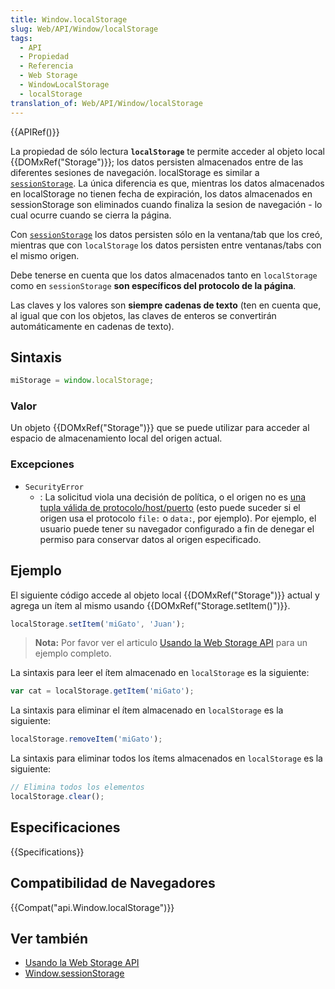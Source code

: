 ```yaml
---
title: Window.localStorage
slug: Web/API/Window/localStorage
tags:
  - API
  - Propiedad
  - Referencia
  - Web Storage
  - WindowLocalStorage
  - localStorage
translation_of: Web/API/Window/localStorage
---
```


{{APIRef()}}

La propiedad de sólo lectura **`localStorage`** te permite acceder al objeto local {{DOMxRef("Storage")}}; los datos persisten almacenados entre de las diferentes sesiones de navegación. localStorage es similar a [`sessionStorage`](/es/docs/Web/API/Window.sessionStorage). La única diferencia es que, mientras los datos almacenados en localStorage no tienen fecha de expiración, los datos almacenados en sessionStorage son eliminados cuando finaliza la sesion de navegación - lo cual ocurre cuando se cierra la página.

Con [`sessionStorage`](/es/docs/Web/API/Window.sessionStorage) los datos persisten sólo en la ventana/tab que los creó, mientras que con `localStorage` los datos persisten entre ventanas/tabs con el mismo origen.

Debe tenerse en cuenta que los datos almacenados tanto en `localStorage` como en `sessionStorage` **son específicos del protocolo de la página**.

Las claves y los valores son **siempre cadenas de texto** (ten en cuenta que, al igual que con los objetos, las claves de enteros se convertirán automáticamente en cadenas de texto).

## Sintaxis

```js
miStorage = window.localStorage;
```

### Valor

Un objeto {{DOMxRef("Storage")}} que se puede utilizar para acceder al espacio de almacenamiento local del origen actual.

### Excepciones

- `SecurityError`
  - : La solicitud viola una decisión de política, o el origen no es [una tupla válida de protocolo/host/puerto](/es/docs/Web/Security/Same-origin_politica) (esto puede suceder si el origen usa el protocolo `file:` o `data:`, por ejemplo). Por ejemplo, el usuario puede tener su navegador configurado a fin de denegar el permiso para conservar datos al origen especificado.

## Ejemplo

El siguiente código accede al objeto local {{DOMxRef("Storage")}} actual y agrega un ítem al mismo usando {{DOMxRef("Storage.setItem()")}}.

```js
localStorage.setItem('miGato', 'Juan');
```

> **Nota:** Por favor ver el articulo [Usando la Web Storage API](/es/docs/Web/API/Web_Storage_API/Using_the_Web_Storage_API) para un ejemplo completo.

La sintaxis para leer el ítem almacenado en `localStorage` es la siguiente:

```js
var cat = localStorage.getItem('miGato');
```

La sintaxis para eliminar el ítem almacenado en `localStorage` es la siguiente:

```js
localStorage.removeItem('miGato');
```

La sintaxis para eliminar todos los ítems almacenados en `localStorage` es la siguiente:

```js
// Elimina todos los elementos
localStorage.clear();
```

## Especificaciones

{{Specifications}}

## Compatibilidad de Navegadores

{{Compat("api.Window.localStorage")}}

## Ver también

- [Usando la Web Storage API](/es/docs/Web/API/Web_Storage_API/Using_the_Web_Storage_API)
- [Window.sessionStorage](/es/docs/Web/API/Window.sessionStorage)
